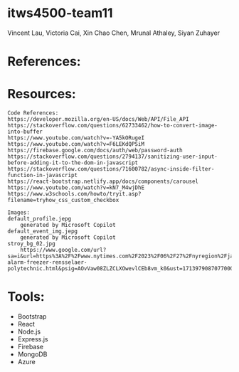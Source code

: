 # itws4500-team11
Vincent Lau, Victoria Cai, Xin Chao Chen, Mrunal Athaley, Siyan Zuhayer

# References:

# Resources:
    Code References:
    https://developer.mozilla.org/en-US/docs/Web/API/File_API
    https://stackoverflow.com/questions/62733462/how-to-convert-image-into-buffer
    https://www.youtube.com/watch?v=-YA5kORugeI
    https://www.youtube.com/watch?v=F6LEKdQPSiM
    https://firebase.google.com/docs/auth/web/password-auth
    https://stackoverflow.com/questions/2794137/sanitizing-user-input-before-adding-it-to-the-dom-in-javascript
    https://stackoverflow.com/questions/71600782/async-inside-filter-function-in-javascript
    https://react-bootstrap.netlify.app/docs/components/carousel
    https://www.youtube.com/watch?v=kN7_M4wjDhE
    https://www.w3schools.com/howto/tryit.asp?filename=tryhow_css_custom_checkbox

    Images:
    default_profile.jepg
        generated by Microsoft Copilot
    default_event_img.jepg
        generated by Microsoft Copilot
    stroy_bg_02.jpg
        https://www.google.com/url?sa=i&url=https%3A%2F%2Fwww.nytimes.com%2F2023%2F06%2F27%2Fnyregion%2Fjanitor-alarm-freezer-rensselaer-polytechnic.html&psig=AOvVaw08ZLZCLXOwevlCEb8vm_k0&ust=1713979087077000&source=images&cd=vfe&opi=89978449&ved=0CBQQjhxqFwoTCJjp4efr2IUDFQAAAAAdAAAAABAR
        
# Tools:
- Bootstrap
- React
- Node.js
- Express.js
- Firebase
- MongoDB
- Azure